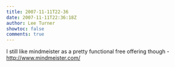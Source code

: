 ```yaml
---
title: 2007-11-11T22-36
date: 2007-11-11T22:36:18Z
author: Lee Turner
showtoc: false
comments: true
---
```


I still like mindmeister as a pretty functional free offering though - http://www.mindmeister.com/


